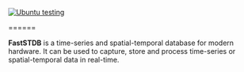 
[![Ubuntu testing](https://github.com/faststdb/FastSTDB/actions/workflows/linux-test.yml/badge.svg)](https://github.com/faststdb/FastSTDB/actions/workflows/linux-test.yml)

======

**FastSTDB** is a time-series and spatial-temporal database for modern hardware. 
It can be used to capture, store and process time-series or spatial-temporal data in real-time. 


